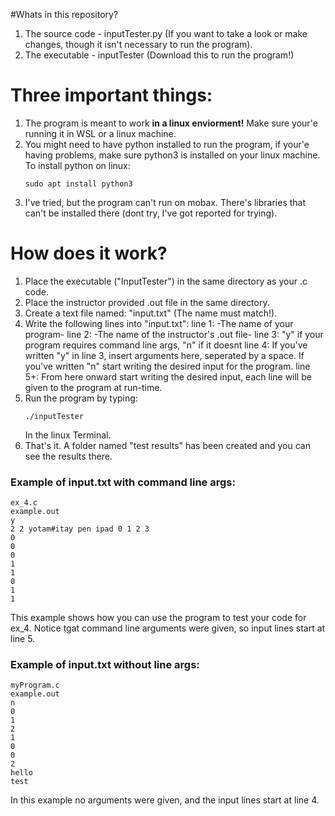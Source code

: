 #Whats in this repository?
1. The source code - inputTester.py (If you want to take a look or make changes, though it isn't necessary to run the program).
2. The executable - inputTester (Download this to run the program!)
# Three important things:
1. The program is meant to work **in a linux enviorment!** Make sure your'e running it in WSL or a linux machine.
2. You might need to have python installed to run the program, if your'e having problems, make sure python3 is installed on your linux machine.
   To install python on linux:
   ```shell
   sudo apt install python3
   ```
3. I've tried, but the program can't run on mobax. There's libraries that can't be installed there (dont try, I've got reported for trying).

# How does it work?
1. Place the executable ("InputTester") in the same directory as your .c code.
2. Place the instructor provided .out file in the same directory.
3. Create a text file named: "input.txt" (The name must match!).
4. Write the following lines into "input.txt":
   line 1: -The name of your program-
   line 2: -The name of the instructor's .out file-
   line 3: "y" if your program requires command line args, "n" if it doesnt
   line 4: If you've written "y" in line 3, insert arguments here, seperated by a space. If you've written "n" start writing the desired input for the program.
   line 5+: From here onward start writing the desired input, each line will be given to the program at run-time.
5. Run the program by typing:
   ```
   ./inputTester
   ```
   In the linux Terminal.
6. That's it. A folder named "test results" has been created and you can see the results there.

### Example of input.txt with command line args: 
```
ex_4.c
example.out
y
2 2 yotam#itay pen ipad 0 1 2 3
0
0
0
1
1
0
1
1
```
This example shows how you can use the program to test your code for ex_4. Notice tgat command line arguments were given, so input lines start at line 5.
### Example of input.txt without line args:
```
myProgram.c
example.out
n
0
1
2
1
0
0
2
hello
test
```
In this example no arguments were given, and the input lines start at line 4.

